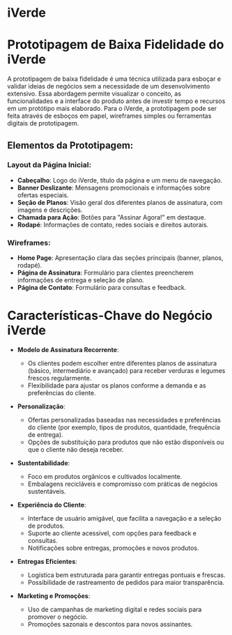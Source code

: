 # iVerde 


# Prototipagem de Baixa Fidelidade do iVerde

A prototipagem de baixa fidelidade é uma técnica utilizada para esboçar e validar ideias de negócios sem a necessidade de um desenvolvimento extensivo. Essa abordagem permite visualizar o conceito, as funcionalidades e a interface do produto antes de investir tempo e recursos em um protótipo mais elaborado. Para o iVerde, a prototipagem pode ser feita através de esboços em papel, wireframes simples ou ferramentas digitais de prototipagem.

## Elementos da Prototipagem:

### Layout da Página Inicial:
- **Cabeçalho**: Logo do iVerde, título da página e um menu de navegação.
- **Banner Deslizante**: Mensagens promocionais e informações sobre ofertas especiais.
- **Seção de Planos**: Visão geral dos diferentes planos de assinatura, com imagens e descrições.
- **Chamada para Ação**: Botões para "Assinar Agora!" em destaque.
- **Rodapé**: Informações de contato, redes sociais e direitos autorais.

### Wireframes:
- **Home Page**: Apresentação clara das seções principais (banner, planos, rodapé).
- **Página de Assinatura**: Formulário para clientes preencherem informações de entrega e seleção de plano.
- **Página de Contato**: Formulário para consultas e feedback.

# Características-Chave do Negócio iVerde

- **Modelo de Assinatura Recorrente**:
  - Os clientes podem escolher entre diferentes planos de assinatura (básico, intermediário e avançado) para receber verduras e legumes frescos regularmente.
  - Flexibilidade para ajustar os planos conforme a demanda e as preferências do cliente.

- **Personalização**:
  - Ofertas personalizadas baseadas nas necessidades e preferências do cliente (por exemplo, tipos de produtos, quantidade, frequência de entrega).
  - Opções de substituição para produtos que não estão disponíveis ou que o cliente não deseja receber.

- **Sustentabilidade**:
  - Foco em produtos orgânicos e cultivados localmente.
  - Embalagens recicláveis e compromisso com práticas de negócios sustentáveis.

- **Experiência do Cliente**:
  - Interface de usuário amigável, que facilita a navegação e a seleção de produtos.
  - Suporte ao cliente acessível, com opções para feedback e consultas.
  - Notificações sobre entregas, promoções e novos produtos.

- **Entregas Eficientes**:
  - Logística bem estruturada para garantir entregas pontuais e frescas.
  - Possibilidade de rastreamento de pedidos para maior transparência.

- **Marketing e Promoções**:
  - Uso de campanhas de marketing digital e redes sociais para promover o negócio.
  - Promoções sazonais e descontos para novos assinantes.
